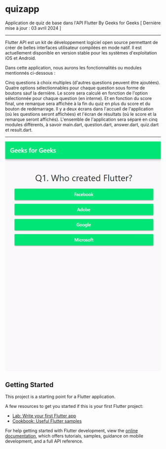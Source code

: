 # quizapp

Application de quiz de base dans l'API Flutter
By Geeks for Geeks [ Dernière mise à jour : 03 avril 2024 ]

---

Flutter API est un kit de développement logiciel open source permettant de créer de belles interfaces utilisateur compilées en mode natif. Il est actuellement disponible en version stable pour les systèmes d'exploitation iOS et Android.

Dans cette application, nous aurons les fonctionnalités ou modules mentionnés ci-dessous :

Cinq questions à choix multiples (d'autres questions peuvent être ajoutées).
Quatre options sélectionnables pour chaque question sous forme de boutons sauf la dernière.
Le score sera calculé en fonction de l'option sélectionnée pour chaque question (en interne).
Et en fonction du score final, une remarque sera affichée à la fin du quiz en plus du score et du bouton de redémarrage.
Il y a deux écrans dans l'accueil de l'application (où les questions seront affichées) et l'écran de résultats (où le score et la remarque seront affichés).
L'ensemble de l'application sera séparé en cinq modules différents, à savoir main.dart, question.dart, answer.dart, quiz.dart et result.dart.

---

![alt text](image.png)

## Getting Started

This project is a starting point for a Flutter application.

A few resources to get you started if this is your first Flutter project:

- [Lab: Write your first Flutter app](https://docs.flutter.dev/get-started/codelab)
- [Cookbook: Useful Flutter samples](https://docs.flutter.dev/cookbook)

For help getting started with Flutter development, view the
[online documentation](https://docs.flutter.dev/), which offers tutorials,
samples, guidance on mobile development, and a full API reference.

